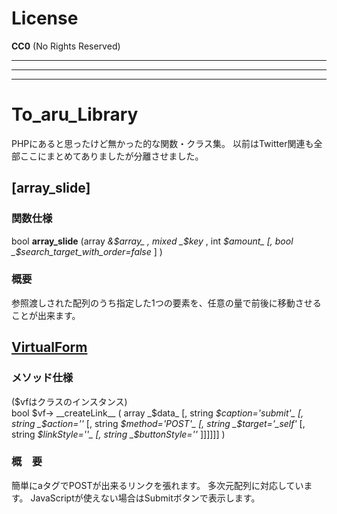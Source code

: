 # License
__CC0__ (No Rights Reserved)

***
***
***

# To_aru_Library

PHPにあると思ったけど無かった的な関数・クラス集。
以前はTwitter関連も全部ここにまとめてありましたが分離させました。

## [array_slide]

### 関数仕様
bool __array\_slide__ (array _&$array_ , mixed _$key_ , int _$amount_ [, bool _$search\_target\_with\_order=false_ ] )

### 概要
参照渡しされた配列のうち指定した1つの要素を、任意の量で前後に移動させることが出来ます。

## [VirtualForm]

### メソッド仕様
($vfはクラスのインスタンス)  
bool $vf-> __createLink__ ( array _$data_ [, 
string _$caption='submit'_ [, string _$action=''_ [, 
string _$method='POST'_ [, string _$target='\_self'_ [, 
string _$linkStyle=''_ [, string _$buttonStyle=''_ 
]]]]]] )

### 概　要
簡単にaタグでPOSTが出来るリンクを張れます。
多次元配列に対応しています。
JavaScriptが使えない場合はSubmitボタンで表示します。

[TwitterText]: https://github.com/Certainist/To_aru_Library/blob/master/array_slide.php
[VirtualForm]: https://github.com/Certainist/To_aru_Library/blob/master/VirtualForm.php